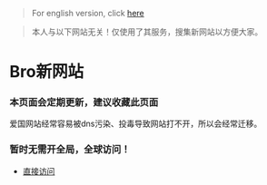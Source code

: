 > For english version, click [here](./bro_ss_new_site.md)

> 本人与以下网站无关！仅使用了其服务，搜集新网站以方便大家。
# Bro新网站

### 本页面会定期更新，建议收藏此页面
爱国网站经常容易被dns污染、投毒导致网站打不开，所以会经常迁移。
 
### 暂时无需开全局，全球访问！
- [直接访问](https://brossr.com)


